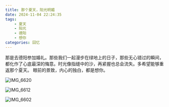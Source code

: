 ```yaml
---
title: 那个夏天，阳光明媚
date: 2024-11-04 22:24:35
tags: 
    - 夏天
    - 阳光
    - 德阳
    - 想你
categories: 回忆
---
```

那是去德阳参加婚礼。那些我们一起漫步在绿地上的日子，那些无心错过的瞬间，都化作了心底最深的悔意。时光像指缝中的沙，再紧握也总会流失。多希望能够重返那个夏天。
眼前的景致，内心的独白，都是想你。

![IMG_6620](https://gmoonlight.oss-cn-chengdu.aliyuncs.com/img/202411042228431.jpeg)

![IMG_6612](https://gmoonlight.oss-cn-chengdu.aliyuncs.com/img/202411042229072.jpeg)

![IMG_6602](https://gmoonlight.oss-cn-chengdu.aliyuncs.com/img/202411042229373.jpeg)
